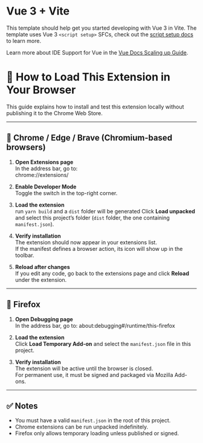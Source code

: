 # Vue 3 + Vite

This template should help get you started developing with Vue 3 in Vite. The template uses Vue 3 `<script setup>` SFCs, check out the [script setup docs](https://v3.vuejs.org/api/sfc-script-setup.html#sfc-script-setup) to learn more.

Learn more about IDE Support for Vue in the [Vue Docs Scaling up Guide](https://vuejs.org/guide/scaling-up/tooling.html#ide-support).

# 🚀 How to Load This Extension in Your Browser

This guide explains how to install and test this extension locally without publishing it to the Chrome Web Store.

---

## 🔹 Chrome / Edge / Brave (Chromium-based browsers)

1. **Open Extensions page**  
    In the address bar, go to:  
   chrome://extensions/

2. **Enable Developer Mode**  
   Toggle the switch in the top-right corner.

3. **Load the extension**  
   run `yarn build` and a `dist` folder will be generated
   Click **Load unpacked** and select this project’s folder (`dist` folder, the one containing `manifest.json`).

4. **Verify installation**  
   The extension should now appear in your extensions list.  
   If the manifest defines a browser action, its icon will show up in the toolbar.

5. **Reload after changes**  
   If you edit any code, go back to the extensions page and click **Reload** under the extension.

---

## 🔹 Firefox

1. **Open Debugging page**  
    In the address bar, go to:
   about:debugging#/runtime/this-firefox

2. **Load the extension**  
   Click **Load Temporary Add-on** and select the `manifest.json` file in this project.

3. **Verify installation**  
   The extension will be active until the browser is closed.  
   For permanent use, it must be signed and packaged via Mozilla Add-ons.

---

## ✅ Notes

- You must have a valid `manifest.json` in the root of this project.
- Chrome extensions can be run unpacked indefinitely.
- Firefox only allows temporary loading unless published or signed.
